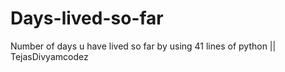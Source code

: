 # Days-lived-so-far
Number of days u have lived so far by using 41 lines of python || TejasDivyamcodez
